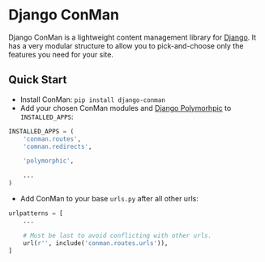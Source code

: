 # Django ConMan

Django ConMan is a lightweight content management library for [Django](https://www.djangoproject.com/). It has a very modular structure to allow you to pick-and-choose only the features you need for your site.

## Quick Start

* Install ConMan: `pip install django-conman`
* Add your chosen ConMan modules and [Django Polymorhpic](https://django-polymorphic.readthedocs.org/en/latest/) to `INSTALLED_APPS`:

```python
INSTALLED_APPS = (
    'conman.routes',
    'comnan.redirects',

    'polymorphic',

    ...
)
```

* Add ConMan to your base `urls.py` after all other urls:

```python
urlpatterns = [
    ...

    # Must be last to avoid conflicting with other urls.
    url(r'', include('conman.routes.urls')),
]
```
